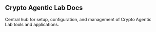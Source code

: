 ## Crypto Agentic Lab Docs

Central hub for setup, configuration, and management of Crypto Agentic Lab tools and applications.
